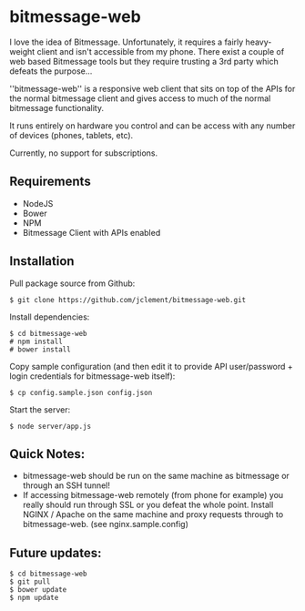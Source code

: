 # bitmessage-web

I love the idea of Bitmessage.  Unfortunately, it requires a fairly heavy-weight client and isn't accessible from my phone.  There exist a couple of web based Bitmessage tools but they require trusting a 3rd party which defeats the purpose...

''bitmessage-web'' is a responsive web client that sits on top of the APIs for the normal bitmessage client and gives access to much of the normal bitmessage functionality.

It runs entirely on hardware you control and can be access with any number of devices (phones, tablets, etc).

Currently, no support for subscriptions.

## Requirements
* NodeJS
* Bower
* NPM
* Bitmessage Client with APIs enabled

## Installation

Pull package source from Github:

```
$ git clone https://github.com/jclement/bitmessage-web.git
```

Install dependencies:

```
$ cd bitmessage-web
# npm install
# bower install
```

Copy sample configuration (and then edit it to provide API user/password + login credentials for bitmessage-web itself):
```
$ cp config.sample.json config.json
```

Start the server:
```
$ node server/app.js
```

## Quick Notes:

* bitmessage-web should be run on the same machine as bitmessage or through an SSH tunnel!
* If accessing bitmessage-web remotely (from phone for example) you really should run through SSL or you defeat the whole point.  Install NGINX / Apache on the same machine and proxy requests through to bitmessage-web. (see nginx.sample.config)

## Future updates:

```
$ cd bitmessage-web
$ git pull
$ bower update
$ npm update
```
